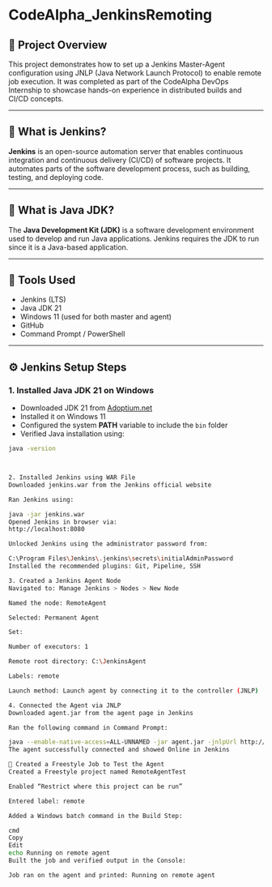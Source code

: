 # CodeAlpha_JenkinsRemoting

## 📘 Project Overview
This project demonstrates how to set up a Jenkins Master-Agent configuration using JNLP (Java Network Launch Protocol) to enable remote job execution. It was completed as part of the CodeAlpha DevOps Internship to showcase hands-on experience in distributed builds and CI/CD concepts.

---

## 🧠 What is Jenkins?
**Jenkins** is an open-source automation server that enables continuous integration and continuous delivery (CI/CD) of software projects. It automates parts of the software development process, such as building, testing, and deploying code.

---

## 🧠 What is Java JDK?
The **Java Development Kit (JDK)** is a software development environment used to develop and run Java applications. Jenkins requires the JDK to run since it is a Java-based application.

---

## 🔧 Tools Used
- Jenkins (LTS)
- Java JDK 21
- Windows 11 (used for both master and agent)
- GitHub
- Command Prompt / PowerShell

---

## ⚙️ Jenkins Setup Steps

### 1. Installed Java JDK 21 on Windows
- Downloaded JDK 21 from [Adoptium.net](https://adoptium.net/)
- Installed it on Windows 11
- Configured the system **PATH** variable to include the `bin` folder
- Verified Java installation using:
```bash
java -version



2. Installed Jenkins using WAR File
Downloaded jenkins.war from the Jenkins official website

Ran Jenkins using:

java -jar jenkins.war
Opened Jenkins in browser via:
http://localhost:8080

Unlocked Jenkins using the administrator password from:

C:\Program Files\Jenkins\.jenkins\secrets\initialAdminPassword
Installed the recommended plugins: Git, Pipeline, SSH

3. Created a Jenkins Agent Node
Navigated to: Manage Jenkins > Nodes > New Node

Named the node: RemoteAgent

Selected: Permanent Agent

Set:

Number of executors: 1

Remote root directory: C:\JenkinsAgent

Labels: remote

Launch method: Launch agent by connecting it to the controller (JNLP)

4. Connected the Agent via JNLP
Downloaded agent.jar from the agent page in Jenkins

Ran the following command in Command Prompt:

java --enable-native-access=ALL-UNNAMED -jar agent.jar -jnlpUrl http://localhost:8080/computer/RemoteAgent/jenkins-agent.jnlp -secret <secret-key> -workDir "C:\JenkinsAgent"
The agent successfully connected and showed Online in Jenkins

🧪 Created a Freestyle Job to Test the Agent
Created a Freestyle project named RemoteAgentTest

Enabled “Restrict where this project can be run”

Entered label: remote

Added a Windows batch command in the Build Step:

cmd
Copy
Edit
echo Running on remote agent
Built the job and verified output in the Console:

Job ran on the agent and printed: Running on remote agent
